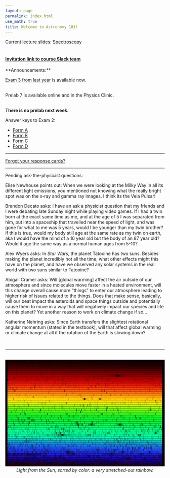 ```yaml
---
layout: page 
permalink: index.html
use_math: true
title: Welcome to Astronomy 101! 
---
```


Current lecture slides: <a href="slides/lecture18/lecture18.pdf">Spectroscopy</a><br><br>


<h4>
<a href="https://join.slack.com/t/suphysics/shared_invite/enQtNzI2MzU4NzU5NDI2LWMxZWE2MmYzMjVmZGMzZWU5ZDk5OWFkYjMyMmI5ZGIyZDBkMDZiMjFmY2YzYWY1Y2U5ODY3ZDNlNDhmMDczMzk">Invitation link to course Slack team</a>
</h4>
**Announcements:**

[Exam 3 from last year](exam3-formA.pdf) is available now. <br><br>

Prelab 7 is available online and in the Physics Clinic.<br><br>

**There is no prelab next week.**



Answer keys to Exam 2:<br>
* [Form A](exam2-formAkey.pdf)
* [Form B](exam2-formBkey.pdf)
* [Form C](exam2-formCkey.pdf)
* [Form D](exam2-formDkey.pdf)

---

[Forgot your response cards?](cards.html)

---

Pending ask-the-physicist questions:

<!-- Cal Parker asks: Does the universe have an edge? -->

<!-- Dmytro Kuchirka asks: I have a question regarding the velocity of Earth. If it was increased to the speed approximate to the simulation you showed in class how would it affect life on Earth and what changes could mankind and Earth experience? -->

<!-- Paritosh Jain asks: what is a neutron star? 

Chris Ruan asks:  I know the earth, moon, stars,etc are moving, but does the Milky Way Galaxy also moving? In which direction? Move towards where? How does the whole universe travel?

Harris Krahn asks: At what point does spaghettification occur?

Shannon Kirkpatrick asks: I read somewhere that our solar system is moving through the universe in a helix... is this true? And if so, how does this work? -->

Elise Newhouse points out: When we were looking at the Milky Way in all its different light emissions, you mentioned not knowing what the really bright spot was on the x-ray and gamma ray images.  I think its the Vela Pulsar!

Brandon Decato asks: I have an ask a physicist question that my friends and I were debating late Sunday night while playing video games. If I had a twin born at the exact same time as me, and at the age of 5 I was separated from him, put into a spaceship that travelled near the speed of light, and was gone for what to me was 5 years, would I be younger than my twin brother? If this is true, would my body still age at the same rate as my twin on earth, aka I would have the mind of a 10 year old but the body of an 87 year old? Would it age the same way as a normal human ages from 5-10?


Alex Wyers asks: In *Star Wars*, the planet Tatooine has two suns. Besides making the planet incredibly hot all the time, what other effects might this have on the planet, and have we observed any solar systems in the real world with two suns similar to Tatooine?

Abigail Cramer asks: Will [global warming] affect the air outside of our atmosphere and since molecules move faster in a heated environment, will this change overall cause more “things” to enter our atmosphere leading to higher risk of issues related to the things. Does that make sense, basically, will our beat impact the asteroids and space things outside and potentially cause them to move in a way that will negatively impact our species and life on this planet? Yet another reason to work on climate change if so...

Katherine Nehring asks: Since Earth transfers the slightest rotational angular momentum (stated in the textbook), will that affect global warming or climate change at all if the rotation of the Earth is slowing down?

<br>

---

<br>

<center> <img src="solarspectrum.jpg">
<br>
<em>Light from the Sun, sorted by color: a very stretched-out rainbow.</em>
